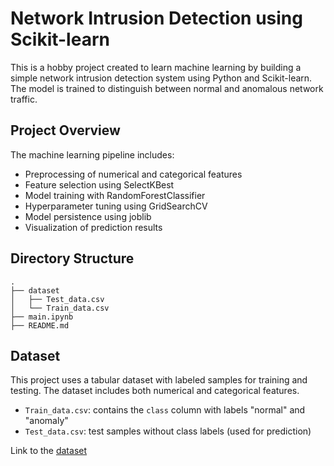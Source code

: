 # Network Intrusion Detection using Scikit-learn

This is a hobby project created to learn machine learning by building a simple network intrusion detection system using Python and Scikit-learn. The model is trained to distinguish between normal and anomalous network traffic.

## Project Overview

The machine learning pipeline includes:

- Preprocessing of numerical and categorical features
- Feature selection using SelectKBest
- Model training with RandomForestClassifier
- Hyperparameter tuning using GridSearchCV
- Model persistence using joblib
- Visualization of prediction results

## Directory Structure

```
.
├── dataset
│   ├── Test_data.csv
│   └── Train_data.csv
├── main.ipynb
├── README.md
```

## Dataset

This project uses a tabular dataset with labeled samples for training and testing. The dataset includes both numerical and categorical features.

- `Train_data.csv`: contains the `class` column with labels "normal" and "anomaly"
- `Test_data.csv`: test samples without class labels (used for prediction)

Link to the [dataset](https://www.kaggle.com/datasets/sampadab17/network-intrusion-detection)
